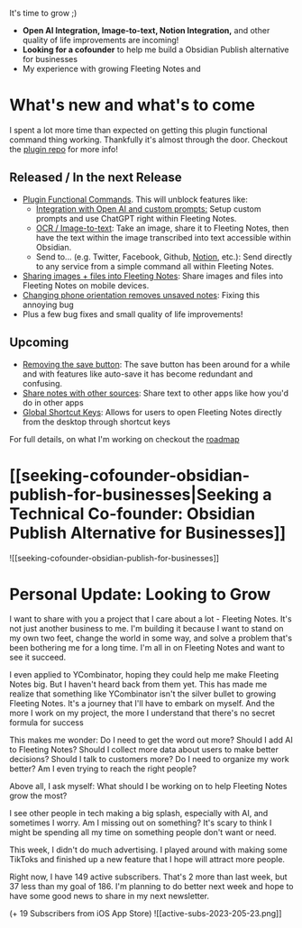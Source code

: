 It's time to grow ;)
- **Open AI Integration, Image-to-text, Notion Integration,** and other quality of life improvements are incoming!
- **Looking for a cofounder** to help me build a Obsidian Publish alternative for businesses
- My experience with growing Fleeting Notes and 

# What's new and what's to come
I spent a lot more time than expected on getting this plugin functional command thing working. Thankfully it's almost through the door. Checkout the [plugin repo](https://github.com/fleetingnotes/fleeting-notes-plugins) for more info!

## Released / In the next Release
- [Plugin Functional Commands](https://github.com/fleetingnotes/fleeting-notes-flutter/issues/414). This will unblock features like:
	- [Integration with Open AI and custom prompts:](https://github.com/fleetingnotes/fleeting-notes-flutter/issues/604) Setup custom prompts and use ChatGPT right within Fleeting Notes.
	- [OCR / Image-to-text](https://github.com/fleetingnotes/fleeting-notes-flutter/issues/531): Take an image, share it to Fleeting Notes, then have the text within the image transcribed into text accessible within Obsidian. 
	- Send to... (e.g. Twitter, Facebook, Github, [Notion](https://github.com/fleetingnotes/fleeting-notes-plugins/issues/3), etc.): Send directly to any service from a simple command all within Fleeting Notes.
- [Sharing images + files into Fleeting Notes](https://github.com/fleetingnotes/fleeting-notes-flutter/issues/183): Share images and files into Fleeting Notes on mobile devices.
- [Changing phone orientation removes unsaved notes](https://github.com/fleetingnotes/fleeting-notes-flutter/issues/610): Fixing this annoying bug
- Plus a few bug fixes and small quality of life improvements!

## Upcoming
- [Removing the save button](https://github.com/fleetingnotes/fleeting-notes-flutter/issues/592): The save button has been around for a while and with features like auto-save it has become redundant and confusing.
- [Share notes with other sources](https://github.com/fleetingnotes/fleeting-notes-flutter/issues/585): Share text to other apps like how you'd do in other apps
- [Global Shortcut Keys](https://github.com/fleetingnotes/fleeting-notes-flutter/issues/613): Allows for users to open Fleeting Notes directly from the desktop through shortcut keys

For full details, on what I'm working on checkout the [roadmap](https://github.com/orgs/fleetingnotes/projects/1)

# [[seeking-cofounder-obsidian-publish-for-businesses|Seeking a Technical Co-founder: Obsidian Publish Alternative for Businesses]]
![[seeking-cofounder-obsidian-publish-for-businesses]]

# Personal Update: Looking to Grow
I want to share with you a project that I care about a lot - Fleeting Notes. It's not just another business to me. I'm building it because I want to stand on my own two feet, change the world in some way, and solve a problem that's been bothering me for a long time. I'm all in on Fleeting Notes and want to see it succeed.

I even applied to YCombinator, hoping they could help me make Fleeting Notes big. But I haven't heard back from them yet. This has made me realize that something like YCombinator isn't the silver bullet to growing Fleeting Notes. It's a journey that I'll have to embark on myself. And the more I work on my project, the more I understand that there's no secret formula for success

This makes me wonder: Do I need to get the word out more? Should I add AI to Fleeting Notes? Should I collect more data about users to make better decisions? Should I talk to customers more? Do I need to organize my work better? Am I even trying to reach the right people?

Above all, I ask myself: What should I be working on to help Fleeting Notes grow the most?

I see other people in tech making a big splash, especially with AI, and sometimes I worry. Am I missing out on something? It's scary to think I might be spending all my time on something people don't want or need.

This week, I didn't do much advertising. I played around with making some TikToks and finished up a new feature that I hope will attract more people.

Right now, I have 149 active subscribers. That's 2 more than last week, but 37 less than my goal of 186. I'm planning to do better next week and hope to have some good news to share in my next newsletter.

(+ 19 Subscribers from iOS App Store)
![[active-subs-2023-205-23.png]]
